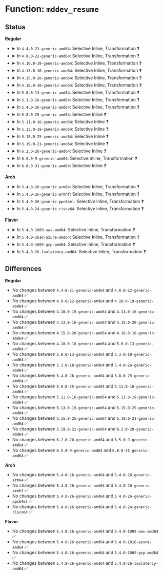 # Function: <code>mddev_resume</code>

## Status
<b>Regular</b>
<ul>
<li>
<details>
<summary>In <code>4.4.0-21-generic-amd64</code>: Selective Inline, Transformation ❓</summary>

```c
void mddev_resume(struct mddev * mddev)
```

```json
{
  "name": "mddev_resume",
  "collision_type": "Unique Global",
  "inline_type": "Selective",
  "funcs": [
    {
      "addr": 18446744071585731440,
      "name": "mddev_resume",
      "external": true,
      "loc": "drivers/md/md.c:327",
      "file": "drivers/md/md.c",
      "inline": "not declared, inlined",
      "caller_inline": [
        "drivers/md/md.c:level_store"
      ],
      "caller_func": [
        "drivers/md/md.c:level_store"
      ]
    }
  ],
  "symbols": [
    {
      "addr": 18446744071585731440,
      "name": "mddev_resume.part.35",
      "section": ".text",
      "bind": "STB_LOCAL",
      "size": 87
    },
    {
      "addr": 18446744071585731536,
      "name": "mddev_resume",
      "section": ".text",
      "bind": "STB_GLOBAL",
      "size": 23
    }
  ]
}
```
</details>
</li>
<li>
<details>
<summary>In <code>4.8.0-22-generic-amd64</code>: Selective Inline, Transformation ❓</summary>

```c
void mddev_resume(struct mddev * mddev)
```

```json
{
  "name": "mddev_resume",
  "collision_type": "Unique Global",
  "inline_type": "Selective",
  "funcs": [
    {
      "addr": 18446744071586150850,
      "name": "mddev_resume",
      "external": true,
      "loc": "drivers/md/md.c:321",
      "file": "drivers/md/md.c",
      "inline": "not declared, inlined",
      "caller_inline": [
        "drivers/md/md.c:level_store",
        "drivers/md/md.c:add_bound_rdev"
      ],
      "caller_func": [
        "drivers/md/md.c:level_store",
        "drivers/md/md.c:add_bound_rdev"
      ]
    }
  ],
  "symbols": [
    {
      "addr": 18446744071586128240,
      "name": "mddev_resume.part.35",
      "section": ".text",
      "bind": "STB_LOCAL",
      "size": 87
    },
    {
      "addr": 18446744071586128336,
      "name": "mddev_resume",
      "section": ".text",
      "bind": "STB_GLOBAL",
      "size": 23
    }
  ]
}
```
</details>
</li>
<li>
<details>
<summary>In <code>4.10.0-19-generic-amd64</code>: Selective Inline, Transformation ❓</summary>

```c
void mddev_resume(struct mddev * mddev)
```

```json
{
  "name": "mddev_resume",
  "collision_type": "Unique Global",
  "inline_type": "Selective",
  "funcs": [
    {
      "addr": 18446744071586354933,
      "name": "mddev_resume",
      "external": true,
      "loc": "drivers/md/md.c:334",
      "file": "drivers/md/md.c",
      "inline": "not declared, inlined",
      "caller_inline": [
        "drivers/md/md.c:level_store",
        "drivers/md/md.c:add_bound_rdev"
      ],
      "caller_func": [
        "drivers/md/md.c:level_store",
        "drivers/md/md.c:add_bound_rdev"
      ]
    }
  ],
  "symbols": [
    {
      "addr": 18446744071586330800,
      "name": "mddev_resume.part.34",
      "section": ".text",
      "bind": "STB_LOCAL",
      "size": 87
    },
    {
      "addr": 18446744071586330896,
      "name": "mddev_resume",
      "section": ".text",
      "bind": "STB_GLOBAL",
      "size": 23
    }
  ]
}
```
</details>
</li>
<li>
<details>
<summary>In <code>4.13.0-16-generic-amd64</code>: Selective Inline, Transformation ❓</summary>

```c
void mddev_resume(struct mddev * mddev)
```

```json
{
  "name": "mddev_resume",
  "collision_type": "Unique Global",
  "inline_type": "Selective",
  "funcs": [
    {
      "addr": 18446744071586455120,
      "name": "mddev_resume",
      "external": true,
      "loc": "drivers/md/md.c:350",
      "file": "drivers/md/md.c",
      "inline": "not declared, inlined",
      "caller_inline": [
        "drivers/md/md.c:level_store",
        "drivers/md/md.c:add_bound_rdev"
      ],
      "caller_func": [
        "drivers/md/md.c:level_store",
        "drivers/md/md.c:add_bound_rdev"
      ]
    }
  ],
  "symbols": [
    {
      "addr": 18446744071586429504,
      "name": "mddev_resume.part.34",
      "section": ".text",
      "bind": "STB_LOCAL",
      "size": 87
    },
    {
      "addr": 18446744071586429600,
      "name": "mddev_resume",
      "section": ".text",
      "bind": "STB_GLOBAL",
      "size": 24
    }
  ]
}
```
</details>
</li>
<li>
<details>
<summary>In <code>4.15.0-20-generic-amd64</code>: Selective Inline, Transformation ❓</summary>

```c
void mddev_resume(struct mddev * mddev)
```

```json
{
  "name": "mddev_resume",
  "collision_type": "Unique Global",
  "inline_type": "Selective",
  "funcs": [
    {
      "addr": 18446744071586940658,
      "name": "mddev_resume",
      "external": true,
      "loc": "drivers/md/md.c:378",
      "file": "drivers/md/md.c",
      "inline": "not declared, inlined",
      "caller_inline": [
        "drivers/md/md.c:md_ioctl",
        "drivers/md/md.c:md_ioctl",
        "drivers/md/md.c:md_ioctl",
        "drivers/md/md.c:md_ioctl",
        "drivers/md/md.c:suspend_hi_store",
        "drivers/md/md.c:suspend_lo_store",
        "drivers/md/md.c:level_store",
        "drivers/md/md.c:add_bound_rdev"
      ],
      "caller_func": [
        "drivers/md/md.c:md_ioctl",
        "drivers/md/md.c:md_ioctl",
        "drivers/md/md.c:md_ioctl",
        "drivers/md/md.c:md_ioctl",
        "drivers/md/md.c:md_ioctl",
        "drivers/md/md.c:suspend_hi_store",
        "drivers/md/md.c:suspend_lo_store",
        "drivers/md/md.c:level_store",
        "drivers/md/md.c:add_bound_rdev"
      ]
    }
  ],
  "symbols": [
    {
      "addr": 18446744071586894800,
      "name": "mddev_resume.part.36",
      "section": ".text",
      "bind": "STB_LOCAL",
      "size": 93
    },
    {
      "addr": 18446744071586894896,
      "name": "mddev_resume",
      "section": ".text",
      "bind": "STB_GLOBAL",
      "size": 24
    }
  ]
}
```
</details>
</li>
<li>
<details>
<summary>In <code>4.18.0-10-generic-amd64</code>: Selective Inline, Transformation ❓</summary>

```c
void mddev_resume(struct mddev * mddev)
```

```json
{
  "name": "mddev_resume",
  "collision_type": "Unique Global",
  "inline_type": "Selective",
  "funcs": [
    {
      "addr": 18446744071587231110,
      "name": "mddev_resume",
      "external": true,
      "loc": "drivers/md/md.c:398",
      "file": "drivers/md/md.c",
      "inline": "not declared, inlined",
      "caller_inline": [
        "drivers/md/md.c:md_ioctl",
        "drivers/md/md.c:md_ioctl",
        "drivers/md/md.c:md_ioctl",
        "drivers/md/md.c:md_ioctl",
        "drivers/md/md.c:suspend_hi_store",
        "drivers/md/md.c:suspend_lo_store",
        "drivers/md/md.c:level_store",
        "drivers/md/md.c:add_bound_rdev"
      ],
      "caller_func": [
        "drivers/md/md.c:md_ioctl",
        "drivers/md/md.c:md_ioctl",
        "drivers/md/md.c:md_ioctl",
        "drivers/md/md.c:md_ioctl",
        "drivers/md/md.c:md_ioctl",
        "drivers/md/md.c:suspend_hi_store",
        "drivers/md/md.c:suspend_lo_store",
        "drivers/md/md.c:level_store",
        "drivers/md/md.c:add_bound_rdev"
      ]
    }
  ],
  "symbols": [
    {
      "addr": 18446744071587182496,
      "name": "mddev_resume.part.41",
      "section": ".text",
      "bind": "STB_LOCAL",
      "size": 93
    },
    {
      "addr": 18446744071587182592,
      "name": "mddev_resume",
      "section": ".text",
      "bind": "STB_GLOBAL",
      "size": 23
    }
  ]
}
```
</details>
</li>
<li>
<details>
<summary>In <code>5.0.0-13-generic-amd64</code>: Selective Inline, Transformation ❓</summary>

```c
void mddev_resume(struct mddev * mddev)
```

```json
{
  "name": "mddev_resume",
  "collision_type": "Unique Global",
  "inline_type": "Selective",
  "funcs": [
    {
      "addr": 18446744071587411750,
      "name": "mddev_resume",
      "external": true,
      "loc": "drivers/md/md.c:389",
      "file": "drivers/md/md.c",
      "inline": "not declared, inlined",
      "caller_inline": [
        "drivers/md/md.c:md_ioctl",
        "drivers/md/md.c:md_ioctl",
        "drivers/md/md.c:md_ioctl",
        "drivers/md/md.c:md_ioctl",
        "drivers/md/md.c:suspend_hi_store",
        "drivers/md/md.c:suspend_lo_store",
        "drivers/md/md.c:level_store",
        "drivers/md/md.c:add_bound_rdev"
      ],
      "caller_func": [
        "drivers/md/md.c:md_ioctl",
        "drivers/md/md.c:md_ioctl",
        "drivers/md/md.c:md_ioctl",
        "drivers/md/md.c:md_ioctl",
        "drivers/md/md.c:md_ioctl",
        "drivers/md/md.c:suspend_hi_store",
        "drivers/md/md.c:suspend_lo_store",
        "drivers/md/md.c:level_store",
        "drivers/md/md.c:add_bound_rdev"
      ]
    }
  ],
  "symbols": [
    {
      "addr": 18446744071587362784,
      "name": "mddev_resume.part.41",
      "section": ".text",
      "bind": "STB_LOCAL",
      "size": 93
    },
    {
      "addr": 18446744071587362880,
      "name": "mddev_resume",
      "section": ".text",
      "bind": "STB_GLOBAL",
      "size": 23
    }
  ]
}
```
</details>
</li>
<li>
<details>
<summary>In <code>5.3.0-18-generic-amd64</code>: Selective Inline, Transformation ❓</summary>

```c
void mddev_resume(struct mddev * mddev)
```

```json
{
  "name": "mddev_resume",
  "collision_type": "Unique Global",
  "inline_type": "Selective",
  "funcs": [
    {
      "addr": 18446744071587684186,
      "name": "mddev_resume",
      "external": true,
      "loc": "drivers/md/md.c:435",
      "file": "drivers/md/md.c",
      "inline": "not declared, inlined",
      "caller_inline": [
        "drivers/md/md.c:md_ioctl",
        "drivers/md/md.c:md_ioctl",
        "drivers/md/md.c:md_ioctl",
        "drivers/md/md.c:md_ioctl",
        "drivers/md/md.c:suspend_hi_store",
        "drivers/md/md.c:suspend_lo_store",
        "drivers/md/md.c:level_store",
        "drivers/md/md.c:add_bound_rdev"
      ],
      "caller_func": [
        "drivers/md/md.c:md_ioctl",
        "drivers/md/md.c:md_ioctl",
        "drivers/md/md.c:md_ioctl",
        "drivers/md/md.c:md_ioctl",
        "drivers/md/md.c:suspend_hi_store",
        "drivers/md/md.c:suspend_lo_store",
        "drivers/md/md.c:level_store",
        "drivers/md/md.c:add_bound_rdev"
      ]
    }
  ],
  "symbols": [
    {
      "addr": 18446744071587633632,
      "name": "mddev_resume.part.0",
      "section": ".text",
      "bind": "STB_LOCAL",
      "size": 93
    },
    {
      "addr": 18446744071587633728,
      "name": "mddev_resume",
      "section": ".text",
      "bind": "STB_GLOBAL",
      "size": 23
    }
  ]
}
```
</details>
</li>
<li>
<details>
<summary>In <code>5.4.0-26-generic-amd64</code>: Selective Inline, Transformation ❓</summary>

```c
void mddev_resume(struct mddev * mddev)
```

```json
{
  "name": "mddev_resume",
  "collision_type": "Unique Global",
  "inline_type": "Selective",
  "funcs": [
    {
      "addr": 18446744071587888466,
      "name": "mddev_resume",
      "external": true,
      "loc": "drivers/md/md.c:440",
      "file": "drivers/md/md.c",
      "inline": "not declared, inlined",
      "caller_inline": [
        "drivers/md/md.c:md_ioctl",
        "drivers/md/md.c:md_ioctl",
        "drivers/md/md.c:md_ioctl",
        "drivers/md/md.c:md_ioctl",
        "drivers/md/md.c:suspend_hi_store",
        "drivers/md/md.c:suspend_lo_store",
        "drivers/md/md.c:level_store",
        "drivers/md/md.c:add_bound_rdev"
      ],
      "caller_func": [
        "drivers/md/md.c:md_ioctl",
        "drivers/md/md.c:md_ioctl",
        "drivers/md/md.c:md_ioctl",
        "drivers/md/md.c:md_ioctl",
        "drivers/md/md.c:suspend_hi_store",
        "drivers/md/md.c:suspend_lo_store",
        "drivers/md/md.c:level_store",
        "drivers/md/md.c:add_bound_rdev"
      ]
    }
  ],
  "symbols": [
    {
      "addr": 18446744071587837456,
      "name": "mddev_resume.part.0",
      "section": ".text",
      "bind": "STB_LOCAL",
      "size": 93
    },
    {
      "addr": 18446744071587837552,
      "name": "mddev_resume",
      "section": ".text",
      "bind": "STB_GLOBAL",
      "size": 23
    }
  ]
}
```
</details>
</li>
<li>
<details>
<summary>In <code>5.8.0-25-generic-amd64</code>: Selective Inline ❓</summary>

```c
void mddev_resume(struct mddev * mddev)
```

```json
{
  "name": "mddev_resume",
  "collision_type": "Unique Global",
  "inline_type": "Selective",
  "funcs": [
    {
      "addr": 18446744071588688544,
      "name": "mddev_resume",
      "external": true,
      "loc": "drivers/md/md.c:564",
      "file": "drivers/md/md.c",
      "inline": "not declared, inlined",
      "caller_inline": [],
      "caller_func": [
        "drivers/md/md.c:update_array_info",
        "drivers/md/md.c:update_array_info",
        "drivers/md/md.c:set_bitmap_file",
        "drivers/md/md.c:set_bitmap_file",
        "drivers/md/md.c:set_bitmap_file",
        "drivers/md/md.c:serialize_policy_store",
        "drivers/md/md.c:suspend_hi_store",
        "drivers/md/md.c:suspend_lo_store",
        "drivers/md/md.c:level_store",
        "drivers/md/md.c:add_bound_rdev",
        "drivers/md/md.c:mddev_create_serial_pool"
      ]
    }
  ],
  "symbols": [
    {
      "addr": 18446744071588688544,
      "name": "mddev_resume",
      "section": ".text",
      "bind": "STB_GLOBAL",
      "size": 129
    }
  ]
}
```
</details>
</li>
<li>
<details>
<summary>In <code>5.11.0-16-generic-amd64</code>: Selective Inline ❓</summary>

```c
void mddev_resume(struct mddev * mddev)
```

```json
{
  "name": "mddev_resume",
  "collision_type": "Unique Global",
  "inline_type": "Selective",
  "funcs": [
    {
      "addr": 18446744071588715344,
      "name": "mddev_resume",
      "external": true,
      "loc": "drivers/md/md.c:560",
      "file": "drivers/md/md.c",
      "inline": "not declared, inlined",
      "caller_inline": [],
      "caller_func": [
        "drivers/md/md.c:update_array_info",
        "drivers/md/md.c:update_array_info",
        "drivers/md/md.c:set_bitmap_file",
        "drivers/md/md.c:set_bitmap_file",
        "drivers/md/md.c:set_bitmap_file",
        "drivers/md/md.c:serialize_policy_store",
        "drivers/md/md.c:suspend_hi_store",
        "drivers/md/md.c:suspend_lo_store",
        "drivers/md/md.c:level_store",
        "drivers/md/md.c:add_bound_rdev",
        "drivers/md/md.c:mddev_create_serial_pool"
      ]
    }
  ],
  "symbols": [
    {
      "addr": 18446744071588715344,
      "name": "mddev_resume",
      "section": ".text",
      "bind": "STB_GLOBAL",
      "size": 129
    }
  ]
}
```
</details>
</li>
<li>
<details>
<summary>In <code>5.13.0-19-generic-amd64</code>: Selective Inline ❓</summary>

```c
void mddev_resume(struct mddev * mddev)
```

```json
{
  "name": "mddev_resume",
  "collision_type": "Unique Global",
  "inline_type": "Selective",
  "funcs": [
    {
      "addr": 18446744071588599824,
      "name": "mddev_resume",
      "external": true,
      "loc": "drivers/md/md.c:503",
      "file": "drivers/md/md.c",
      "inline": "not declared, inlined",
      "caller_inline": [],
      "caller_func": [
        "drivers/md/md.c:update_array_info",
        "drivers/md/md.c:update_array_info",
        "drivers/md/md.c:set_bitmap_file",
        "drivers/md/md.c:set_bitmap_file",
        "drivers/md/md.c:set_bitmap_file",
        "drivers/md/md.c:serialize_policy_store",
        "drivers/md/md.c:suspend_hi_store",
        "drivers/md/md.c:suspend_lo_store",
        "drivers/md/md.c:level_store",
        "drivers/md/md.c:add_bound_rdev",
        "drivers/md/md.c:mddev_create_serial_pool"
      ]
    }
  ],
  "symbols": [
    {
      "addr": 18446744071588599824,
      "name": "mddev_resume",
      "section": ".text",
      "bind": "STB_GLOBAL",
      "size": 129
    }
  ]
}
```
</details>
</li>
<li>
<details>
<summary>In <code>5.15.0-25-generic-amd64</code>: Selective Inline ❓</summary>

```c
void mddev_resume(struct mddev * mddev)
```

```json
{
  "name": "mddev_resume",
  "collision_type": "Unique Global",
  "inline_type": "Selective",
  "funcs": [
    {
      "addr": 18446744071589276704,
      "name": "mddev_resume",
      "external": true,
      "loc": "drivers/md/md.c:504",
      "file": "drivers/md/md.c",
      "inline": "not declared, inlined",
      "caller_inline": [],
      "caller_func": [
        "drivers/md/md.c:update_array_info",
        "drivers/md/md.c:update_array_info",
        "drivers/md/md.c:set_bitmap_file",
        "drivers/md/md.c:set_bitmap_file",
        "drivers/md/md.c:set_bitmap_file",
        "drivers/md/md.c:serialize_policy_store",
        "drivers/md/md.c:suspend_hi_store",
        "drivers/md/md.c:suspend_lo_store",
        "drivers/md/md.c:level_store",
        "drivers/md/md.c:add_bound_rdev",
        "drivers/md/md.c:mddev_create_serial_pool"
      ]
    }
  ],
  "symbols": [
    {
      "addr": 18446744071589276704,
      "name": "mddev_resume",
      "section": ".text",
      "bind": "STB_GLOBAL",
      "size": 129
    }
  ]
}
```
</details>
</li>
<li>
<details>
<summary>In <code>5.19.0-21-generic-amd64</code>: Selective Inline ❓</summary>

```c
void mddev_resume(struct mddev * mddev)
```

```json
{
  "name": "mddev_resume",
  "collision_type": "Unique Global",
  "inline_type": "Selective",
  "funcs": [
    {
      "addr": 18446744071590752256,
      "name": "mddev_resume",
      "external": true,
      "loc": "drivers/md/md.c:509",
      "file": "drivers/md/md.c",
      "inline": "not declared, inlined",
      "caller_inline": [],
      "caller_func": [
        "drivers/md/md.c:update_array_info",
        "drivers/md/md.c:update_array_info",
        "drivers/md/md.c:set_bitmap_file",
        "drivers/md/md.c:set_bitmap_file",
        "drivers/md/md.c:set_bitmap_file",
        "drivers/md/md.c:serialize_policy_store",
        "drivers/md/md.c:suspend_hi_store",
        "drivers/md/md.c:suspend_lo_store",
        "drivers/md/md.c:level_store",
        "drivers/md/md.c:add_bound_rdev",
        "drivers/md/md.c:mddev_create_serial_pool"
      ]
    }
  ],
  "symbols": [
    {
      "addr": 18446744071590752256,
      "name": "mddev_resume",
      "section": ".text",
      "bind": "STB_GLOBAL",
      "size": 157
    }
  ]
}
```
</details>
</li>
<li>
<details>
<summary>In <code>6.2.0-20-generic-amd64</code>: Selective Inline ❓</summary>

```c
void mddev_resume(struct mddev * mddev)
```

```json
{
  "name": "mddev_resume",
  "collision_type": "Unique Global",
  "inline_type": "Selective",
  "funcs": [
    {
      "addr": 18446744071592429696,
      "name": "mddev_resume",
      "external": true,
      "loc": "drivers/md/md.c:501",
      "file": "drivers/md/md.c",
      "inline": "not declared, inlined",
      "caller_inline": [],
      "caller_func": [
        "drivers/md/md.c:update_array_info",
        "drivers/md/md.c:update_array_info",
        "drivers/md/md.c:set_bitmap_file",
        "drivers/md/md.c:set_bitmap_file",
        "drivers/md/md.c:set_bitmap_file",
        "drivers/md/md.c:serialize_policy_store",
        "drivers/md/md.c:suspend_hi_store",
        "drivers/md/md.c:suspend_lo_store",
        "drivers/md/md.c:level_store",
        "drivers/md/md.c:add_bound_rdev",
        "drivers/md/md.c:mddev_destroy_serial_pool",
        "drivers/md/md.c:mddev_create_serial_pool"
      ]
    }
  ],
  "symbols": [
    {
      "addr": 18446744071592429696,
      "name": "mddev_resume",
      "section": ".text",
      "bind": "STB_GLOBAL",
      "size": 157
    }
  ]
}
```
</details>
</li>
<li>
<details>
<summary>In <code>6.5.0-9-generic-amd64</code>: Selective Inline, Transformation ❓</summary>

```c
void mddev_resume(struct mddev * mddev)
```

```json
{
  "name": "mddev_resume",
  "collision_type": "Unique Global",
  "inline_type": "Selective",
  "funcs": [
    {
      "addr": 18446744071592887549,
      "name": "mddev_resume",
      "external": true,
      "loc": "drivers/md/md.c:466",
      "file": "drivers/md/md.c",
      "inline": "not declared, inlined",
      "caller_inline": [
        "drivers/md/md.c:update_array_info",
        "drivers/md/md.c:update_array_info",
        "drivers/md/md.c:set_bitmap_file",
        "drivers/md/md.c:set_bitmap_file",
        "drivers/md/md.c:serialize_policy_store",
        "drivers/md/md.c:suspend_hi_store",
        "drivers/md/md.c:suspend_lo_store",
        "drivers/md/md.c:level_store",
        "drivers/md/md.c:add_bound_rdev",
        "drivers/md/md.c:mddev_destroy_serial_pool",
        "drivers/md/md.c:mddev_create_serial_pool"
      ],
      "caller_func": [
        "drivers/md/md.c:update_array_info",
        "drivers/md/md.c:update_array_info",
        "drivers/md/md.c:set_bitmap_file",
        "drivers/md/md.c:set_bitmap_file",
        "drivers/md/md.c:set_bitmap_file",
        "drivers/md/md.c:serialize_policy_store",
        "drivers/md/md.c:suspend_hi_store",
        "drivers/md/md.c:suspend_lo_store",
        "drivers/md/md.c:level_store",
        "drivers/md/md.c:add_bound_rdev",
        "drivers/md/md.c:mddev_destroy_serial_pool",
        "drivers/md/md.c:mddev_create_serial_pool"
      ]
    }
  ],
  "symbols": [
    {
      "addr": 18446744071592855120,
      "name": "mddev_resume.part.0",
      "section": ".text",
      "bind": "STB_LOCAL",
      "size": 145
    },
    {
      "addr": 18446744071592855296,
      "name": "mddev_resume",
      "section": ".text",
      "bind": "STB_GLOBAL",
      "size": 39
    }
  ]
}
```
</details>
</li>
<li>
<details>
<summary>In <code>6.8.0-31-generic-amd64</code>: Selective Inline ❓</summary>

```c
void mddev_resume(struct mddev * mddev)
```

```json
{
  "name": "mddev_resume",
  "collision_type": "Unique Global",
  "inline_type": "Selective",
  "funcs": [
    {
      "addr": 18446744071593663243,
      "name": "mddev_resume",
      "external": true,
      "loc": "drivers/md/md.c:526",
      "file": "drivers/md/md.c",
      "inline": "not declared, inlined",
      "caller_inline": [
        "drivers/md/md.c:md_ioctl",
        "drivers/md/md.c:md_ioctl",
        "drivers/md/md.c:autorun_devices",
        "drivers/md/md.c:autorun_devices",
        "drivers/md/md.c:serialize_policy_store",
        "drivers/md/md.c:serialize_policy_store",
        "drivers/md/md.c:suspend_hi_store",
        "drivers/md/md.c:suspend_lo_store",
        "drivers/md/md.c:new_dev_store",
        "drivers/md/md.c:new_dev_store",
        "drivers/md/md.c:new_dev_store",
        "drivers/md/md.c:level_store",
        "drivers/md/md.c:rdev_attr_store",
        "drivers/md/md.c:rdev_attr_store"
      ],
      "caller_func": [
        "drivers/md/md-bitmap.c:backlog_store",
        "drivers/md/md-bitmap.c:backlog_store",
        "drivers/md/md-autodetect.c:md_setup_drive",
        "drivers/md/md-autodetect.c:md_setup_drive"
      ]
    }
  ],
  "symbols": [
    {
      "addr": 18446744071593592240,
      "name": "mddev_resume",
      "section": ".text",
      "bind": "STB_GLOBAL",
      "size": 29
    }
  ]
}
```
</details>
</li>
</ul>
<b>Arch</b>
<ul>
<li>
<details>
<summary>In <code>5.4.0-26-generic-arm64</code>: Selective Inline, Transformation ❓</summary>

```c
void mddev_resume(struct mddev * mddev)
```

```json
{
  "name": "mddev_resume",
  "collision_type": "Unique Global",
  "inline_type": "Selective",
  "funcs": [
    {
      "addr": 18446603336501118884,
      "name": "mddev_resume",
      "external": true,
      "loc": "drivers/md/md.c:440",
      "file": "drivers/md/md.c",
      "inline": "not declared, inlined",
      "caller_inline": [
        "drivers/md/md.c:md_ioctl",
        "drivers/md/md.c:md_ioctl",
        "drivers/md/md.c:md_ioctl",
        "drivers/md/md.c:md_ioctl",
        "drivers/md/md.c:suspend_hi_store",
        "drivers/md/md.c:suspend_lo_store",
        "drivers/md/md.c:level_store",
        "drivers/md/md.c:add_bound_rdev"
      ],
      "caller_func": [
        "drivers/md/md.c:md_ioctl",
        "drivers/md/md.c:md_ioctl",
        "drivers/md/md.c:md_ioctl",
        "drivers/md/md.c:md_ioctl",
        "drivers/md/md.c:suspend_hi_store",
        "drivers/md/md.c:suspend_lo_store",
        "drivers/md/md.c:level_store",
        "drivers/md/md.c:add_bound_rdev"
      ]
    }
  ],
  "symbols": [
    {
      "addr": 18446603336501068592,
      "name": "mddev_resume.part.0",
      "section": ".text",
      "bind": "STB_LOCAL",
      "size": 148
    },
    {
      "addr": 18446603336501068744,
      "name": "mddev_resume",
      "section": ".text",
      "bind": "STB_GLOBAL",
      "size": 60
    }
  ]
}
```
</details>
</li>
<li>
<details>
<summary>In <code>5.4.0-26-generic-armhf</code>: Selective Inline, Transformation ❓</summary>

```c
void mddev_resume(struct mddev * mddev)
```

```json
{
  "name": "mddev_resume",
  "collision_type": "Unique Global",
  "inline_type": "Selective",
  "funcs": [
    {
      "addr": 3233635964,
      "name": "mddev_resume",
      "external": true,
      "loc": "drivers/md/md.c:440",
      "file": "drivers/md/md.c",
      "inline": "not declared, inlined",
      "caller_inline": [
        "drivers/md/md.c:md_ioctl",
        "drivers/md/md.c:md_ioctl",
        "drivers/md/md.c:md_ioctl",
        "drivers/md/md.c:md_ioctl",
        "drivers/md/md.c:suspend_hi_store",
        "drivers/md/md.c:suspend_lo_store",
        "drivers/md/md.c:level_store",
        "drivers/md/md.c:add_bound_rdev"
      ],
      "caller_func": [
        "drivers/md/md.c:md_ioctl",
        "drivers/md/md.c:md_ioctl",
        "drivers/md/md.c:md_ioctl",
        "drivers/md/md.c:md_ioctl",
        "drivers/md/md.c:suspend_hi_store",
        "drivers/md/md.c:suspend_lo_store",
        "drivers/md/md.c:level_store",
        "drivers/md/md.c:add_bound_rdev"
      ]
    }
  ],
  "symbols": [
    {
      "addr": 3233580264,
      "name": "mddev_resume.part.0",
      "section": ".text",
      "bind": "STB_LOCAL",
      "size": 96
    },
    {
      "addr": 3233580360,
      "name": "mddev_resume",
      "section": ".text",
      "bind": "STB_GLOBAL",
      "size": 48
    }
  ]
}
```
</details>
</li>
<li>
<details>
<summary>In <code>5.4.0-26-generic-ppc64el</code>: Selective Inline, Transformation ❓</summary>

```c
void mddev_resume(struct mddev * mddev)
```

```json
{
  "name": "mddev_resume",
  "collision_type": "Unique Global",
  "inline_type": "Selective",
  "funcs": [
    {
      "addr": 13835058055294621848,
      "name": "mddev_resume",
      "external": true,
      "loc": "drivers/md/md.c:440",
      "file": "drivers/md/md.c",
      "inline": "not declared, inlined",
      "caller_inline": [
        "drivers/md/md.c:md_ioctl",
        "drivers/md/md.c:md_ioctl",
        "drivers/md/md.c:md_ioctl",
        "drivers/md/md.c:md_ioctl",
        "drivers/md/md.c:suspend_hi_store",
        "drivers/md/md.c:suspend_lo_store",
        "drivers/md/md.c:level_store",
        "drivers/md/md.c:add_bound_rdev"
      ],
      "caller_func": [
        "drivers/md/md.c:md_ioctl",
        "drivers/md/md.c:md_ioctl",
        "drivers/md/md.c:md_ioctl",
        "drivers/md/md.c:md_ioctl",
        "drivers/md/md.c:suspend_hi_store",
        "drivers/md/md.c:suspend_lo_store",
        "drivers/md/md.c:level_store",
        "drivers/md/md.c:add_bound_rdev"
      ]
    }
  ],
  "symbols": [
    {
      "addr": 13835058055294553680,
      "name": "mddev_resume.part.0",
      "section": ".text",
      "bind": "STB_LOCAL",
      "size": 148
    },
    {
      "addr": 13835058055294553840,
      "name": "mddev_resume",
      "section": ".text",
      "bind": "STB_GLOBAL",
      "size": 40
    }
  ]
}
```
</details>
</li>
<li>
<details>
<summary>In <code>5.4.0-24-generic-riscv64</code>: Selective Inline, Transformation ❓</summary>

```c
void mddev_resume(struct mddev * mddev)
```

```json
{
  "name": "mddev_resume",
  "collision_type": "Unique Global",
  "inline_type": "Selective",
  "funcs": [
    {
      "addr": 18446743936277839104,
      "name": "mddev_resume",
      "external": true,
      "loc": "drivers/md/md.c:440",
      "file": "drivers/md/md.c",
      "inline": "not declared, inlined",
      "caller_inline": [
        "drivers/md/md.c:md_ioctl",
        "drivers/md/md.c:md_ioctl",
        "drivers/md/md.c:md_ioctl",
        "drivers/md/md.c:md_ioctl",
        "drivers/md/md.c:suspend_hi_store",
        "drivers/md/md.c:suspend_lo_store",
        "drivers/md/md.c:level_store",
        "drivers/md/md.c:add_bound_rdev"
      ],
      "caller_func": [
        "drivers/md/md.c:md_ioctl",
        "drivers/md/md.c:md_ioctl",
        "drivers/md/md.c:md_ioctl",
        "drivers/md/md.c:md_ioctl",
        "drivers/md/md.c:suspend_hi_store",
        "drivers/md/md.c:suspend_lo_store",
        "drivers/md/md.c:level_store",
        "drivers/md/md.c:add_bound_rdev"
      ]
    }
  ],
  "symbols": [
    {
      "addr": 18446743936277790660,
      "name": "mddev_resume.part.0",
      "section": ".text",
      "bind": "STB_LOCAL",
      "size": 96
    },
    {
      "addr": 18446743936277790756,
      "name": "mddev_resume",
      "section": ".text",
      "bind": "STB_GLOBAL",
      "size": 52
    }
  ]
}
```
</details>
</li>
</ul>
<b>Flavor</b>
<ul>
<li>
<details>
<summary>In <code>5.4.0-1009-aws-amd64</code>: Selective Inline, Transformation ❓</summary>

```c
void mddev_resume(struct mddev * mddev)
```

```json
{
  "name": "mddev_resume",
  "collision_type": "Unique Global",
  "inline_type": "Selective",
  "funcs": [
    {
      "addr": 18446744071587519442,
      "name": "mddev_resume",
      "external": true,
      "loc": "drivers/md/md.c:440",
      "file": "drivers/md/md.c",
      "inline": "not declared, inlined",
      "caller_inline": [
        "drivers/md/md.c:md_ioctl",
        "drivers/md/md.c:md_ioctl",
        "drivers/md/md.c:md_ioctl",
        "drivers/md/md.c:md_ioctl",
        "drivers/md/md.c:suspend_hi_store",
        "drivers/md/md.c:suspend_lo_store",
        "drivers/md/md.c:level_store",
        "drivers/md/md.c:add_bound_rdev"
      ],
      "caller_func": [
        "drivers/md/md.c:md_ioctl",
        "drivers/md/md.c:md_ioctl",
        "drivers/md/md.c:md_ioctl",
        "drivers/md/md.c:md_ioctl",
        "drivers/md/md.c:suspend_hi_store",
        "drivers/md/md.c:suspend_lo_store",
        "drivers/md/md.c:level_store",
        "drivers/md/md.c:add_bound_rdev"
      ]
    }
  ],
  "symbols": [
    {
      "addr": 18446744071587468432,
      "name": "mddev_resume.part.0",
      "section": ".text",
      "bind": "STB_LOCAL",
      "size": 93
    },
    {
      "addr": 18446744071587468528,
      "name": "mddev_resume",
      "section": ".text",
      "bind": "STB_GLOBAL",
      "size": 23
    }
  ]
}
```
</details>
</li>
<li>
<details>
<summary>In <code>5.4.0-1010-azure-amd64</code>: Selective Inline, Transformation ❓</summary>

```c
void mddev_resume(struct mddev * mddev)
```

```json
{
  "name": "mddev_resume",
  "collision_type": "Unique Global",
  "inline_type": "Selective",
  "funcs": [
    {
      "addr": 18446744071587287602,
      "name": "mddev_resume",
      "external": true,
      "loc": "drivers/md/md.c:440",
      "file": "drivers/md/md.c",
      "inline": "not declared, inlined",
      "caller_inline": [
        "drivers/md/md.c:md_ioctl",
        "drivers/md/md.c:md_ioctl",
        "drivers/md/md.c:md_ioctl",
        "drivers/md/md.c:md_ioctl",
        "drivers/md/md.c:suspend_hi_store",
        "drivers/md/md.c:suspend_lo_store",
        "drivers/md/md.c:level_store",
        "drivers/md/md.c:add_bound_rdev"
      ],
      "caller_func": [
        "drivers/md/md.c:md_ioctl",
        "drivers/md/md.c:md_ioctl",
        "drivers/md/md.c:md_ioctl",
        "drivers/md/md.c:md_ioctl",
        "drivers/md/md.c:suspend_hi_store",
        "drivers/md/md.c:suspend_lo_store",
        "drivers/md/md.c:level_store",
        "drivers/md/md.c:add_bound_rdev"
      ]
    }
  ],
  "symbols": [
    {
      "addr": 18446744071587236608,
      "name": "mddev_resume.part.0",
      "section": ".text",
      "bind": "STB_LOCAL",
      "size": 93
    },
    {
      "addr": 18446744071587236704,
      "name": "mddev_resume",
      "section": ".text",
      "bind": "STB_GLOBAL",
      "size": 23
    }
  ]
}
```
</details>
</li>
<li>
<details>
<summary>In <code>5.4.0-1009-gcp-amd64</code>: Selective Inline, Transformation ❓</summary>

```c
void mddev_resume(struct mddev * mddev)
```

```json
{
  "name": "mddev_resume",
  "collision_type": "Unique Global",
  "inline_type": "Selective",
  "funcs": [
    {
      "addr": 18446744071587844610,
      "name": "mddev_resume",
      "external": true,
      "loc": "drivers/md/md.c:440",
      "file": "drivers/md/md.c",
      "inline": "not declared, inlined",
      "caller_inline": [
        "drivers/md/md.c:md_ioctl",
        "drivers/md/md.c:md_ioctl",
        "drivers/md/md.c:md_ioctl",
        "drivers/md/md.c:md_ioctl",
        "drivers/md/md.c:suspend_hi_store",
        "drivers/md/md.c:suspend_lo_store",
        "drivers/md/md.c:level_store",
        "drivers/md/md.c:add_bound_rdev"
      ],
      "caller_func": [
        "drivers/md/md.c:md_ioctl",
        "drivers/md/md.c:md_ioctl",
        "drivers/md/md.c:md_ioctl",
        "drivers/md/md.c:md_ioctl",
        "drivers/md/md.c:suspend_hi_store",
        "drivers/md/md.c:suspend_lo_store",
        "drivers/md/md.c:level_store",
        "drivers/md/md.c:add_bound_rdev"
      ]
    }
  ],
  "symbols": [
    {
      "addr": 18446744071587793600,
      "name": "mddev_resume.part.0",
      "section": ".text",
      "bind": "STB_LOCAL",
      "size": 93
    },
    {
      "addr": 18446744071587793696,
      "name": "mddev_resume",
      "section": ".text",
      "bind": "STB_GLOBAL",
      "size": 23
    }
  ]
}
```
</details>
</li>
<li>
<details>
<summary>In <code>5.4.0-26-lowlatency-amd64</code>: Selective Inline, Transformation ❓</summary>

```c
void mddev_resume(struct mddev * mddev)
```

```json
{
  "name": "mddev_resume",
  "collision_type": "Unique Global",
  "inline_type": "Selective",
  "funcs": [
    {
      "addr": 18446744071587959015,
      "name": "mddev_resume",
      "external": true,
      "loc": "drivers/md/md.c:440",
      "file": "drivers/md/md.c",
      "inline": "not declared, inlined",
      "caller_inline": [
        "drivers/md/md.c:md_ioctl",
        "drivers/md/md.c:md_ioctl",
        "drivers/md/md.c:md_ioctl",
        "drivers/md/md.c:md_ioctl",
        "drivers/md/md.c:suspend_hi_store",
        "drivers/md/md.c:suspend_lo_store",
        "drivers/md/md.c:level_store",
        "drivers/md/md.c:add_bound_rdev"
      ],
      "caller_func": [
        "drivers/md/md.c:md_ioctl",
        "drivers/md/md.c:md_ioctl",
        "drivers/md/md.c:md_ioctl",
        "drivers/md/md.c:md_ioctl",
        "drivers/md/md.c:suspend_hi_store",
        "drivers/md/md.c:suspend_lo_store",
        "drivers/md/md.c:level_store",
        "drivers/md/md.c:add_bound_rdev"
      ]
    }
  ],
  "symbols": [
    {
      "addr": 18446744071587913808,
      "name": "mddev_resume.part.0",
      "section": ".text",
      "bind": "STB_LOCAL",
      "size": 93
    },
    {
      "addr": 18446744071587913904,
      "name": "mddev_resume",
      "section": ".text",
      "bind": "STB_GLOBAL",
      "size": 23
    }
  ]
}
```
</details>
</li>
</ul>

## Differences
<b>Regular</b>
<ul>
<li>
No changes between <code>4.4.0-21-generic-amd64</code> and <code>4.8.0-22-generic-amd64</code> ✅
</li>
<li>
No changes between <code>4.8.0-22-generic-amd64</code> and <code>4.10.0-19-generic-amd64</code> ✅
</li>
<li>
No changes between <code>4.10.0-19-generic-amd64</code> and <code>4.13.0-16-generic-amd64</code> ✅
</li>
<li>
No changes between <code>4.13.0-16-generic-amd64</code> and <code>4.15.0-20-generic-amd64</code> ✅
</li>
<li>
No changes between <code>4.15.0-20-generic-amd64</code> and <code>4.18.0-10-generic-amd64</code> ✅
</li>
<li>
No changes between <code>4.18.0-10-generic-amd64</code> and <code>5.0.0-13-generic-amd64</code> ✅
</li>
<li>
No changes between <code>5.0.0-13-generic-amd64</code> and <code>5.3.0-18-generic-amd64</code> ✅
</li>
<li>
No changes between <code>5.3.0-18-generic-amd64</code> and <code>5.4.0-26-generic-amd64</code> ✅
</li>
<li>
No changes between <code>5.4.0-26-generic-amd64</code> and <code>5.8.0-25-generic-amd64</code> ✅
</li>
<li>
No changes between <code>5.8.0-25-generic-amd64</code> and <code>5.11.0-16-generic-amd64</code> ✅
</li>
<li>
No changes between <code>5.11.0-16-generic-amd64</code> and <code>5.13.0-19-generic-amd64</code> ✅
</li>
<li>
No changes between <code>5.13.0-19-generic-amd64</code> and <code>5.15.0-25-generic-amd64</code> ✅
</li>
<li>
No changes between <code>5.15.0-25-generic-amd64</code> and <code>5.19.0-21-generic-amd64</code> ✅
</li>
<li>
No changes between <code>5.19.0-21-generic-amd64</code> and <code>6.2.0-20-generic-amd64</code> ✅
</li>
<li>
No changes between <code>6.2.0-20-generic-amd64</code> and <code>6.5.0-9-generic-amd64</code> ✅
</li>
<li>
No changes between <code>6.5.0-9-generic-amd64</code> and <code>6.8.0-31-generic-amd64</code> ✅
</li>
</ul>
<b>Arch</b>
<ul>
<li>
No changes between <code>5.4.0-26-generic-amd64</code> and <code>5.4.0-26-generic-arm64</code> ✅
</li>
<li>
No changes between <code>5.4.0-26-generic-amd64</code> and <code>5.4.0-26-generic-armhf</code> ✅
</li>
<li>
No changes between <code>5.4.0-26-generic-amd64</code> and <code>5.4.0-26-generic-ppc64el</code> ✅
</li>
<li>
No changes between <code>5.4.0-26-generic-amd64</code> and <code>5.4.0-24-generic-riscv64</code> ✅
</li>
</ul>
<b>Flavor</b>
<ul>
<li>
No changes between <code>5.4.0-26-generic-amd64</code> and <code>5.4.0-1009-aws-amd64</code> ✅
</li>
<li>
No changes between <code>5.4.0-26-generic-amd64</code> and <code>5.4.0-1010-azure-amd64</code> ✅
</li>
<li>
No changes between <code>5.4.0-26-generic-amd64</code> and <code>5.4.0-1009-gcp-amd64</code> ✅
</li>
<li>
No changes between <code>5.4.0-26-generic-amd64</code> and <code>5.4.0-26-lowlatency-amd64</code> ✅
</li>
</ul>
